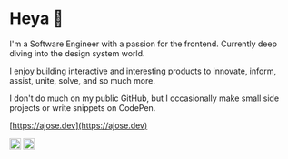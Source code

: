 # Heya 👋

I'm a Software Engineer with a passion for the frontend. Currently deep diving into the design system world.

I enjoy building interactive and interesting products to innovate, inform, assist, unite, solve, and so much more.

I don't do much on my public GitHub, but I occasionally make small side projects or write snippets on CodePen.

[https://ajose.dev](https://ajose.dev)

<a href="https://codepen.io/ajosedev" target="blank"><img align="center" src="https://cdn.jsdelivr.net/npm/simple-icons@3.0.1/icons/codepen.svg" alt="ajosedev" height="20" width="20" /></a>
<a href="https://linkedin.com/in/ajosedev" target="blank"><img align="center" src="https://cdn.jsdelivr.net/npm/simple-icons@3.0.1/icons/linkedin.svg" alt="ajosedev" height="20" width="20" /></a>
